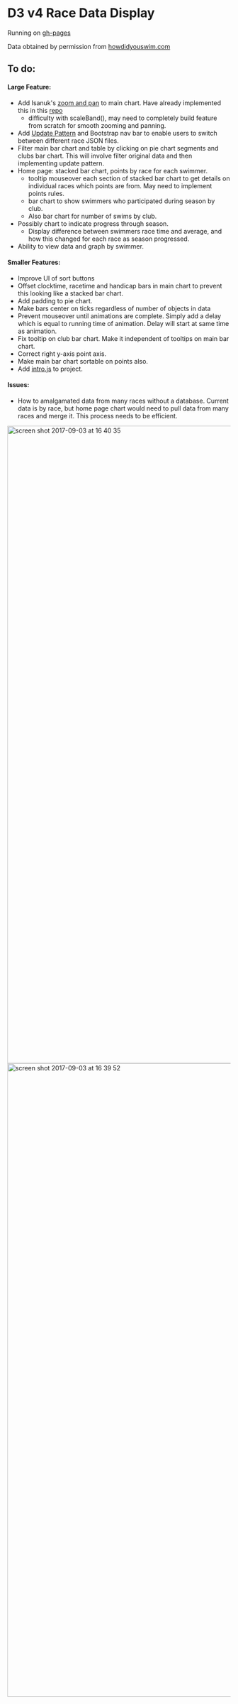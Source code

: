 # D3 v4 Race Data Display

Running on [gh-pages](https://shanegibney.github.io/RaceChart/)

Data obtained by permission from [howdidyouswim.com](http://howdidyouswim.com/)

## To do:

#### Large Feature:
* Add Isanuk's [zoom and pan](https://bl.ocks.org/misanuk/fc39ecc400eed9a3300d807783ef7607) to main chart. Have already implemented this in this [repo](https://github.com/shanegibney/d3RaceChard3barChartZoomBrushScaleBand)
  * difficulty with scaleBand(), may need to completely build feature from scratch for smooth zooming and panning.
* Add [Update Pattern](https://github.com/shanegibney/D3-v4-Bar-Chart-Update-Pattern) and Bootstrap nav bar to enable users to switch between different race JSON files.
* Filter main bar chart and table by clicking on pie chart segments and clubs bar chart. This will involve filter original data and then implementing update pattern.
* Home page: stacked bar chart, points by race for each swimmer.
  * tooltip mouseover each section of stacked bar chart to get details on individual races which points are from. May need to implement points rules.
  * bar chart to show swimmers who participated during season by club.
  * Also bar chart for number of swims by club.
* Possibly chart to indicate progress through season.
  * Display difference between swimmers race time and average, and how this changed for each race as season progressed.
* Ability to view data and graph by swimmer.

#### Smaller Features:
* Improve UI of sort buttons
* Offset clocktime, racetime and handicap bars in main chart to prevent this looking like a stacked bar chart.
* Add padding to pie chart.
* Make bars center on ticks regardless of number of objects in data
* Prevent mouseover until animations are complete. Simply add a delay which is equal to running time of animation. Delay will start at same time as animation.
* Fix tooltip on club bar chart. Make it independent of tooltips on main bar chart.
* Correct right y-axis point axis.
* Make main bar chart sortable on points also.
* Add [intro.js](http://introjs.com/) to project.

#### Issues:

* How to amalgamated data from many races without a database. Current data is by race, but home page chart would need to pull data from many races and merge it. This process needs to be efficient.

<img width="1436" alt="screen shot 2017-09-03 at 16 40 35" src="https://user-images.githubusercontent.com/17167992/30004431-eb7fb13e-90c6-11e7-8119-1e65e3dc73c3.png">

<img width="1427" alt="screen shot 2017-09-03 at 16 39 52" src="https://user-images.githubusercontent.com/17167992/30004416-c0a4cb98-90c6-11e7-8aa9-9016bfa54f17.png">
